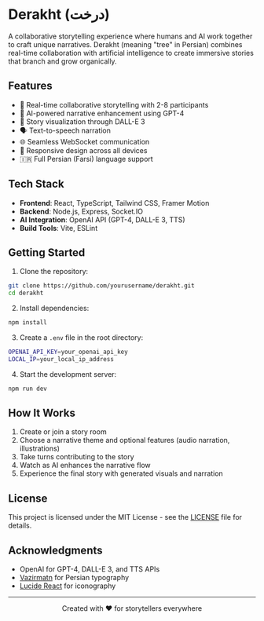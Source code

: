 # Derakht (درخت)

A collaborative storytelling experience where humans and AI work together to craft unique narratives. Derakht (meaning "tree" in Persian) combines real-time collaboration with artificial intelligence to create immersive stories that branch and grow organically.

## Features

- 🤝 Real-time collaborative storytelling with 2-8 participants
- 🤖 AI-powered narrative enhancement using GPT-4
- 🎨 Story visualization through DALL-E 3
- 🗣️ Text-to-speech narration
- 🌐 Seamless WebSocket communication
- 📱 Responsive design across all devices
- 🇮🇷 Full Persian (Farsi) language support

## Tech Stack

- **Frontend**: React, TypeScript, Tailwind CSS, Framer Motion
- **Backend**: Node.js, Express, Socket.IO
- **AI Integration**: OpenAI API (GPT-4, DALL-E 3, TTS)
- **Build Tools**: Vite, ESLint

## Getting Started

1. Clone the repository:
```bash
git clone https://github.com/yourusername/derakht.git
cd derakht
```

2. Install dependencies:
```bash
npm install
```

3. Create a `.env` file in the root directory:
```bash
OPENAI_API_KEY=your_openai_api_key
LOCAL_IP=your_local_ip_address
```

4. Start the development server:
```bash
npm run dev
```

## How It Works

1. Create or join a story room
2. Choose a narrative theme and optional features (audio narration, illustrations)
3. Take turns contributing to the story
4. Watch as AI enhances the narrative flow
5. Experience the final story with generated visuals and narration


## License

This project is licensed under the MIT License - see the [LICENSE](LICENSE) file for details.

## Acknowledgments

- OpenAI for GPT-4, DALL-E 3, and TTS APIs
- [Vazirmatn](https://github.com/rastikerdar/vazirmatn) for Persian typography
- [Lucide React](https://lucide.dev) for iconography

---

<div align="center">
Created with ❤️ for storytellers everywhere
</div>
